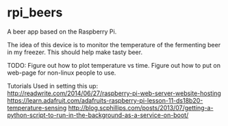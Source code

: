 # rpi_beers
A beer app based on the Raspberry Pi.

The idea of this device is to monitor the temperature of the fermenting beer in my freezer. This should help make tasty beer.

TODO:
Figure out how to plot temperature vs time.
Figure out how to put on web-page for non-linux people to use.

Tutorials Used in setting this up:
http://readwrite.com/2014/06/27/raspberry-pi-web-server-website-hosting
https://learn.adafruit.com/adafruits-raspberry-pi-lesson-11-ds18b20-temperature-sensing
http://blog.scphillips.com/posts/2013/07/getting-a-python-script-to-run-in-the-background-as-a-service-on-boot/
